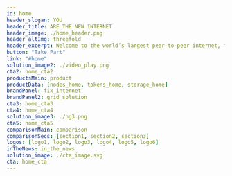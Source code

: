 ```yaml
---
id: home
header_slogan: YOU
header_title: ARE THE NEW INTERNET
header_image: ./home_header.png
header_altImg: threefold
header_excerpt: Welcome to the world’s largest peer-to-peer internet, formed by people who want to make a difference, by people who care, by people just like you.
button: "Take Part"
link: "#home"
solution_image2: ./video_play.png
cta2: home_cta2
productsMain: product
productData: [nodes_home, tokens_home, storage_home]
brandPanel: fix_internet
brandPanel2: grid_solution
cta3: home_cta3
cta4: home_cta4
solution_image3: ./bg3.png
cta5: home_cta5
comparisonMain: comparison
comparisonSecs: [section1, section2, section3]
logos: [logo1, logo2, logo3, logo4, logo5, logo6]
inTheNews: in_the_news
solution_image: ./cta_image.svg
cta: home_cta
---
```


<!-- header: home_header
solution_image: ./home_header.png -->
<!--  -->
